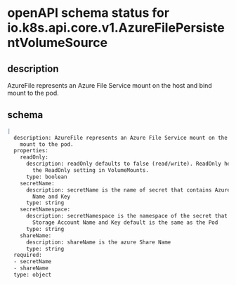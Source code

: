# openAPI schema status for io.k8s.api.core.v1.AzureFilePersistentVolumeSource

## description

AzureFile represents an Azure File Service mount on the host and bind mount to the pod.

## schema

```yaml
|
  description: AzureFile represents an Azure File Service mount on the host and bind
    mount to the pod.
  properties:
    readOnly:
      description: readOnly defaults to false (read/write). ReadOnly here will force
        the ReadOnly setting in VolumeMounts.
      type: boolean
    secretName:
      description: secretName is the name of secret that contains Azure Storage Account
        Name and Key
      type: string
    secretNamespace:
      description: secretNamespace is the namespace of the secret that contains Azure
        Storage Account Name and Key default is the same as the Pod
      type: string
    shareName:
      description: shareName is the azure Share Name
      type: string
  required:
  - secretName
  - shareName
  type: object

```

